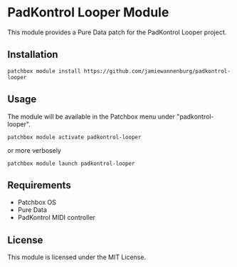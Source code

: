 # PadKontrol Looper Module

This module provides a Pure Data patch for the PadKontrol Looper project.

## Installation

    patchbox module install https://github.com/jamiewannenburg/padkontrol-looper

## Usage

The module will be available in the Patchbox menu under "padkontrol-looper".

    patchbox module activate padkontrol-looper

or more verbosely

   
    patchbox module launch padkontrol-looper

## Requirements

- Patchbox OS
- Pure Data
- PadKontrol MIDI controller

## License

This module is licensed under the MIT License. 